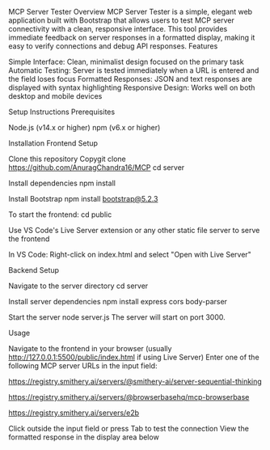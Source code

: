 MCP Server Tester
Overview
MCP Server Tester is a simple, elegant web application built with Bootstrap that allows users to test MCP server connectivity with a clean, responsive interface. This tool provides immediate feedback on server responses in a formatted display, making it easy to verify connections and debug API responses.
Features

Simple Interface: Clean, minimalist design focused on the primary task
Automatic Testing: Server is tested immediately when a URL is entered and the field loses focus
Formatted Responses: JSON and text responses are displayed with syntax highlighting
Responsive Design: Works well on both desktop and mobile devices

Setup Instructions
Prerequisites

Node.js (v14.x or higher)
npm (v6.x or higher)

Installation
Frontend Setup

Clone this repository
Copygit clone https://github.com/AnuragChandra16/MCP
cd server

Install dependencies
npm install

Install Bootstrap
npm install bootstrap@5.2.3

To start the frontend:
cd public

Use VS Code's Live Server extension or any other static file server to serve the frontend

In VS Code: Right-click on index.html and select "Open with Live Server"



Backend Setup

Navigate to the server directory
cd server

Install server dependencies
npm install express cors body-parser

Start the server
node server.js
The server will start on port 3000.

Usage

Navigate to the frontend in your browser (usually http://127.0.0.1:5500/public/index.html if using Live Server)
Enter one of the following MCP server URLs in the input field:

https://registry.smithery.ai/servers/@smithery-ai/server-sequential-thinking

https://registry.smithery.ai/servers/@browserbasehq/mcp-browserbase

https://registry.smithery.ai/servers/e2b


Click outside the input field or press Tab to test the connection
View the formatted response in the display area below

